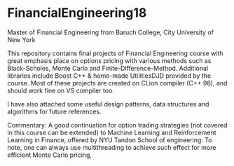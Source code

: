 # FinancialEngineering18
Master of Financial Engineering from Baruch College, City University of New York 

This repository contains final projects of Financial Engineering course with great emphasis place on options pricing with 
various methods such as Black-Scholes, Monte Carlo and Finite-Difference-Method. Additional libraries include Boost C++ & 
home-made UtilitiesDJD provided by the course. Most of these projects are created on CLion compiler (C++ 98), and should work
fine on VS compiler too. 

I have also attached some useful design patterns, data structures and algorithms for future references. 

Commentary: 
A good continuation for option trading strategies (not covered 
in this course can be extended) to Machine Learning and Reinforcement Learning 
in Finance, offered by NYU Tandon School of engineering. 
To note, one can always use multithreading to achieve such effect for more efficient Monte Carlo pricing,
